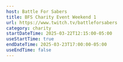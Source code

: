 ```yaml
---
host: Battle For Sabers
title: BFS Charity Event Weekend 1
url: https://www.twitch.tv/battleforsabers
category: charity
startDateTime: 2025-03-22T12:15:00-05:00
useStartTime: true
endDateTime: 2025-03-23T17:00:00-05:00
useEndTime: false
---
```

